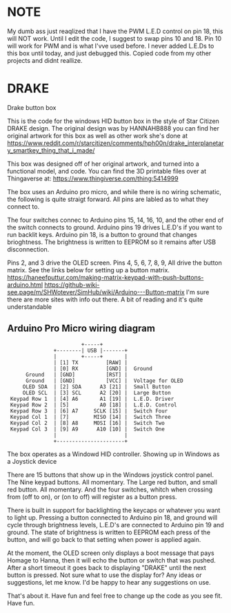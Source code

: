 # NOTE
My dumb ass just reaqlized that I have the PWM L.E.D control on pin 18, this will NOT work.
Until I edit the code, I suggest to swap pins 10 and 18. Pin 10 will work for PWM and is what I'vve used before.
I never added L.E.Ds to this box until today, and just debugged this. Copied code from my other projects and didnt reallize.

# DRAKE
Drake button box

This is the code for the windows HID button box in the style of Star Citizen DRAKE design.
The original design was by HANNAHB888 you can find her original artwork for this box as well as other work she's done at https://www.reddit.com/r/starcitizen/comments/hph00n/drake_interplanetary_smartkey_thing_that_i_made/

This box was designed off of her original artwork, and turned into a functional model, and code.
You can find the 3D printable files over at Thingaverse at: https://www.thingiverse.com/thing:5414999

The box uses an Arduino pro micro, and while there is no wiring schematic, the following is quite straigt forward.
All pins are labled as to what they connect to.

The four switches connec to Arduino pins 15, 14, 16, 10, and the other end of the switch connects to ground.
Arduino pins 19 drives L.E.D's if you want to run backlit keys. Arduino pin 18, is a button to ground that changes brioghtness.
The brightness is written to EEPROM so it remains after USB disconnection.

Pins 2, and 3 drive the OLED screen.
Pins 4, 5, 6, 7, 8, 9, All drive the button matrix. See the links below for setting up a button matrix.
    https://haneefputtur.com/making-matrix-keypad-with-push-buttons-arduino.html
    https://github-wiki-see.page/m/SHWotever/SimHub/wiki/Arduino---Button-matrix
I'm sure there are more sites with info out there. A bit of reading and it's quite understandable


## Arduino Pro Micro wiring diagram

                            +-----+
                   +--------| USB |-------+
                   |        +-----+       |
                   | [1] TX         [RAW] |
                   | [0] RX         [GND] |  Ground
          Ground   | [GND]          [RST] |
          Ground   | [GND]          [VCC] |  Voltage for OLED
         OLED SDA  | [2] SDA      A3 [21] |  Small Button
         OLED SCL  | [3] SCL      A2 [20] |  Large Button
     Keypad Row 1  | [4] A6       A1 [19] |  L.E.D. Driver
     Keypad Row 2  | [5]          A0 [18] |  L.E.D. Control
     Keypad Row 3  | [6] A7     SCLK [15] |  Switch Four
     Keypad Col 1  | [7]        MISO [14] |  Switch Three
     Keypad Col 2  | [8] A8     MOSI [16] |  Switch Two
     Keypad Col 3  | [9] A9      A10 [10] |  Switch One
                   |                      |
                   +----------------------+

The box operates as a Windowd HID controller. Showing up in Windows as a Joystick device

There are 15 buttons that show up in the Windows joystick control panel.
The Nine keypad buttons. All momentary.
The Large red button, and small red button. All momentary.
And the four switches, whitch when crossing from (off to on), or (on to off) will register as a button press.

There is built in support for backlighting the keycaps or whatever you want to light up. Pressing a button
connected to Arduino pin 18, and ground will cycle through brightness levels, L.E.D's are connected to Arduino pin 19 and ground.
The state of brightness is written to EEPROM each press of the button, and will go back to that setting when power is applied again.

At the moment, the OLED screen only displays a boot message that pays Homage to Hanna, then it will echo the button or switch that was
pushed. After a short timeout it goes back to displaying "DRAKE" until the next button is pressed. Not sure what to use the display for?
Any ideas or suggestions, let me know. I'd be happy to hear any suggestions on use.

That's about it. Have fun and feel free to change up the code as you see fit. Have fun.
